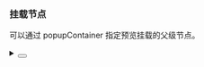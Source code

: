 ### 挂载节点

可以通过 <yc-tag>popupContainer</yc-tag> 指定预览挂载的父级节点。

<div class="cell-demo vp-raw">
  <div
    :style="{
      width: '100%',
      height: '400px',
      backgroundColor: 'var(--color-fill-2)',
      position: 'relative',
      overflow: 'hidden',
      display: 'flex',
      justifyContent: 'center',
      alignItems: 'center',
    }"
    ref="containerRef">
    <yc-image
      width="200"
      src="https://p1-arco.byteimg.com/tos-cn-i-uwbnlip3yd/a8c8cdb109cb051163646151a4a5083b.png~tplv-uwbnlip3yd-webp.webp"
      :preview-props="{
        popupContainer: containerRef ,
        closable: false,
      }" />
  </div>
</div>

<script setup>
import { ref,onMounted } from 'vue';
const containerRef = ref('body');
</script>

<details>
<summary>
 <button class="code-btn"  >
    <icon-code />
 </button>
</summary>

```vue
<template>
  <div
    :style="{
      width: '100%',
      height: '400px',
      backgroundColor: 'var(--color-fill-2)',
      position: 'relative',
      overflow: 'hidden',
      display: 'flex',
      justifyContent: 'center',
      alignItems: 'center',
    }"
    ref="containerRef">
    <yc-image
      width="200"
      src="https://p1-arco.byteimg.com/tos-cn-i-uwbnlip3yd/a8c8cdb109cb051163646151a4a5083b.png~tplv-uwbnlip3yd-webp.webp"
      :preview-props="{
        popupContainer: containerRef,
        closable: false,
      }" />
  </div>
</template>

<script setup>
import { ref, onMounted } from 'vue';
const containerRef = ref(null);
</script>
```

</details>
